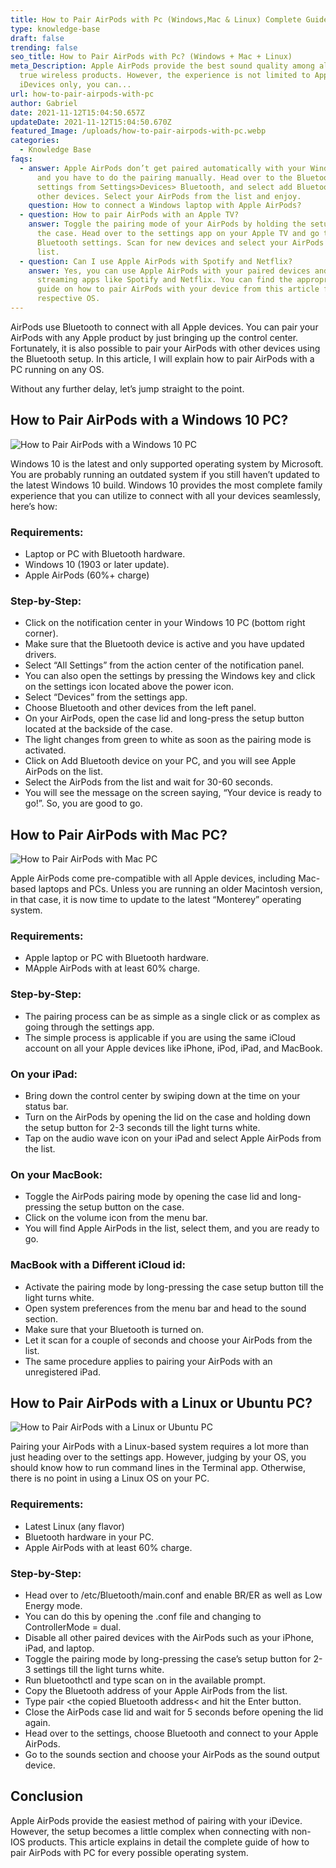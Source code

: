 ```yaml
---
title: How to Pair AirPods with Pc (Windows,Mac & Linux) Complete Guide
type: knowledge-base
draft: false
trending: false
seo_title: How to Pair AirPods with Pc? (Windows + Mac + Linux)
meta_Description: Apple AirPods provide the best sound quality among all other
  true wireless products. However, the experience is not limited to Apple
  iDevices only, you can...
url: how-to-pair-airpods-with-pc
author: Gabriel
date: 2021-11-12T15:04:50.657Z
updateDate: 2021-11-12T15:04:50.670Z
featured_Image: /uploads/how-to-pair-airpods-with-pc.webp
categories:
  - Knowledge Base
faqs:
  - answer: Apple AirPods don’t get paired automatically with your Windows 10 PC,
      and you have to do the pairing manually. Head over to the Bluetooth
      settings from Settings>Devices> Bluetooth, and select add Bluetooth and
      other devices. Select your AirPods from the list and enjoy.
    question: How to connect a Windows laptop with Apple AirPods?
  - question: How to pair AirPods with an Apple TV?
    answer: Toggle the pairing mode of your AirPods by holding the setup button on
      the case. Head over to the settings app on your Apple TV and go to
      Bluetooth settings. Scan for new devices and select your AirPods from the
      list.
  - question: Can I use Apple AirPods with Spotify and Netflix?
    answer: Yes, you can use Apple AirPods with your paired devices and enjoy
      streaming apps like Spotify and Netflix. You can find the appropriate
      guide on how to pair AirPods with your device from this article for your
      respective OS.
---
```

AirPods use Bluetooth to connect with all Apple devices. You can pair your AirPods with any Apple product by just bringing up the control center. Fortunately, it is also possible to pair your AirPods with other devices using the Bluetooth setup. In this article, I will explain how to pair AirPods with a PC running on any OS.

Without any further delay, let’s jump straight to the point.

## How to Pair AirPods with a Windows 10 PC?

![How to Pair AirPods with a Windows 10 PC](/uploads/how-to-pair-airpods-with-a-windows-10.webp "How to Pair AirPods with a Windows 10 PC")

Windows 10 is the latest and only supported operating system by Microsoft. You are probably running an outdated system if you still haven’t updated to the latest Windows 10 build. Windows 10 provides the most complete family experience that you can utilize to connect with all your devices seamlessly, here’s how:

### Requirements:

* Laptop or PC with Bluetooth hardware.
* Windows 10 (1903 or later update).
* Apple AirPods (60%+ charge)

### **Step-by-Step:**

* Click on the notification center in your Windows 10 PC (bottom right corner).
* Make sure that the Bluetooth device is active and you have updated drivers.
* Select “All Settings” from the action center of the notification panel.
* You can also open the settings by pressing the Windows key and click on the settings icon located above the power icon.
* Select “Devices” from the settings app.
* Choose Bluetooth and other devices from the left panel.
* On your AirPods, open the case lid and long-press the setup button located at the backside of the case.
* The light changes from green to white as soon as the pairing mode is activated.
* Click on Add Bluetooth device on your PC, and you will see Apple AirPods on the list.
* Select the AirPods from the list and wait for 30-60 seconds.
* You will see the message on the screen saying, “Your device is ready to go!”. So, you are good to go.

## How to Pair AirPods with Mac PC?

![How to Pair AirPods with Mac PC](/uploads/how-to-pair-airpods-with-mac-pc.webp "How to Pair AirPods with Mac PC")

Apple AirPods come pre-compatible with all Apple devices, including Mac-based laptops and PCs. Unless you are running an older Macintosh version, in that case, it is now time to update to the latest “Monterey” operating system.

### Requirements:

* Apple laptop or PC with Bluetooth hardware.
* MApple AirPods with at least 60% charge.

### Step-by-Step:

* The pairing process can be as simple as a single click or as complex as going through the settings app.
* The simple process is applicable if you are using the same iCloud account on all your Apple devices like iPhone, iPod, iPad, and MacBook.

### On your iPad:

* Bring down the control center by swiping down at the time on your status bar.
* Turn on the AirPods by opening the lid on the case and holding down the setup button for 2-3 seconds till the light turns white.
* Tap on the audio wave icon on your iPad and select Apple AirPods from the list. 

### On your MacBook:

* Toggle the AirPods pairing mode by opening the case lid and long-pressing the setup button on the case.
* Click on the volume icon from the menu bar.
* You will find Apple AirPods in the list, select them, and you are ready to go.

### **MacBook with a Different iCloud id:**

* Activate the pairing mode by long-pressing the case setup button till the light turns white.
* Open system preferences from the menu bar and head to the sound section.
* Make sure that your Bluetooth is turned on.
* Let it scan for a couple of seconds and choose your AirPods from the list.
* The same procedure applies to pairing your AirPods with an unregistered iPad. 

## How to Pair AirPods with a Linux or Ubuntu PC?

![How to Pair AirPods with a Linux or Ubuntu PC](/uploads/how-to-pair-airpods-with-a-linux-or-ubuntu-pc.webp "How to Pair AirPods with a Linux or Ubuntu PC")

Pairing your AirPods with a Linux-based system requires a lot more than just heading over to the settings app. However, judging by your OS, you should know how to run command lines in the Terminal app. Otherwise, there is no point in using a Linux OS on your PC.

### Requirements:

* Latest Linux (any flavor)
* Bluetooth hardware in your PC.
* Apple AirPods with at least 60% charge.

### **Step-by-Step:**

* Head over to /etc/Bluetooth/main.conf and enable BR/ER as well as Low Energy mode.
* You can do this by opening the .conf file and changing to ControllerMode = dual.
* Disable all other paired devices with the AirPods such as your iPhone, iPad, and laptop.
* Toggle the pairing mode by long-pressing the case’s setup button for 2-3 settings till the light turns white.
* Run bluetoothctl and type scan on in the available prompt.
* Copy the Bluetooth address of your Apple AirPods from the list.
* Type pair <the copied Bluetooth address< and hit the Enter button.
* Close the AirPods case lid and wait for 5 seconds before opening the lid again.
* Head over to the settings, choose Bluetooth and connect to your Apple AirPods.
* Go to the sounds section and choose your AirPods as the sound output device.

## Conclusion

Apple AirPods provide the easiest method of pairing with your iDevice. However, the setup becomes a little complex when connecting with non-IOS products. This article explains in detail the complete guide of how to pair AirPods with PC for every possible operating system.